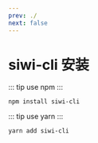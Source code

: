 ```yaml
---
prev: ./
next: false
---
```

# siwi-cli 安装

::: tip
use npm
:::

```shell
npm install siwi-cli
```

::: tip
use yarn
:::

```shell
yarn add siwi-cli
```
